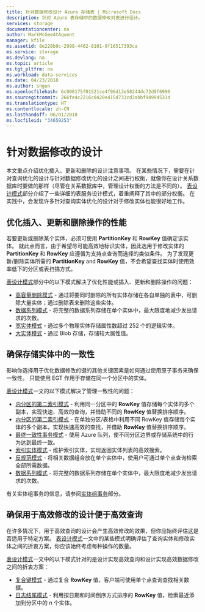 ```yaml
---
title: 针对数据修改设计 Azure 存储表 | Microsoft Docs
description: 针对 Azure 表存储中的数据修改对表进行设计。
services: storage
documentationcenter: na
author: MarkMcGeeAtAquent
manager: kfile
ms.assetid: 8e228b0c-2998-4462-8101-9f16517393ca
ms.service: storage
ms.devlang: na
ms.topic: article
ms.tgt_pltfrm: na
ms.workload: data-services
ms.date: 04/23/2018
ms.author: sngun
ms.openlocfilehash: 6c008175f01521ce4f96d13e58244dc72d9f6990
ms.sourcegitcommit: 266fe4c2216c0420e415d733cd3abbf94994533d
ms.translationtype: HT
ms.contentlocale: zh-CN
ms.lasthandoff: 06/01/2018
ms.locfileid: "34659253"
---
```

# <a name="design-for-data-modification"></a>针对数据修改的设计
本文重点介绍优化插入、更新和删除的设计注意事项。 在某些情况下，需要在针对查询优化的设计与针对数据修改优化的设计之间进行权衡，就像你在设计关系数据库时要做的那样（尽管在关系数据库中，管理设计权衡的方法是不同的）。 [表设计模式](#table-design-patterns)部分介绍了一些详细的表服务设计模式，着重阐释了其中的部分权衡。 在实践中，会发现许多针对查询实体优化的设计对于修改实体也能很好地工作。  

## <a name="optimize-the-performance-of-insert-update-and-delete-operations"></a>优化插入、更新和删除操作的性能
若要更新或删除某个实体，必须可使用 **PartitionKey** 和 **RowKey** 值确定该实体。 就此点而言，由于希望尽可能高效地标识实体，因此选用于修改实体的 **PartitionKey** 和 **RowKey** 应遵循为支持点查询而选择的类似条件。 为了发现更新/删除实体所需的 **PartitionKey** and **RowKey** 值，不会希望查找实体时使用效率低下的分区或表扫描方式。  

[表设计模式](#table-design-patterns)部分中的以下模式解决了优化性能或插入、更新和删除操作的问题：  

* [高容量删除模式](table-storage-design-patterns.md#high-volume-delete-pattern) - 通过将要同时删除的所有实体存储在各自单独的表中，可删除大量实体；通过删除表来删除这些实体。  
* [数据系列模式](table-storage-design-patterns.md#data-series-pattern) - 将完整的数据系列存储在单个实体中，最大限度地减少发出请求的次数。  
* [宽实体模式](table-storage-design-patterns.md#wide-entities-pattern) - 通过多个物理实体存储属性数超过 252 个的逻辑实体。  
* [大实体模式](table-storage-design-patterns.md#large-entities-pattern) - 通过 Blob 存储，存储较大属性值。  

## <a name="ensure-consistency-in-your-stored-entities"></a>确保存储实体中的一致性
影响你选择用于优化数据修改的键的其他关键因素是如何通过使用原子事务来确保一致性。 只能使用 EGT 作用于存储在同一个分区中的实体。  

[表设计模式](table-storage-design-patterns.md)一文的以下模式解决了管理一致性的问题：  

* [内分区的第二索引模式](table-storage-design-patterns.md#intra-partition-secondary-index-pattern) - 利用同一分区中的 **RowKey** 值存储每个实体的多个副本，实现快速、高效的查询，并借助不同的 **RowKey** 值替换排序顺序。  
* [内分区的第二索引模式](table-storage-design-patterns.md#inter-partition-secondary-index-pattern) - 在单独分区/表格中利用不同 RowKey 值存储每个实体的多个副本，实现快速高效的查找，并借助 **RowKey** 值替换排序顺序。  
* [最终一致性事务模式](table-storage-design-patterns.md#eventually-consistent-transactions-pattern) - 使用 Azure 队列，使不同分区边界或存储系统中的行为达到最终一致。
* [索引实体模式](table-storage-design-patterns.md#index-entities-pattern) - 维护索引实体，实现返回实体列表的高效搜索。  
* [反规范模式](table-storage-design-patterns.md#denormalization-pattern) - 将相关数据组合放在单个实体中，使用户可通过单个点查询检索全部所需数据。  
* [数据系列模式](table-storage-design-patterns.md#data-series-pattern) - 将完整的数据系列存储在单个实体中，最大限度地减少发出请求的次数。  

有关实体组事务的信息，请参阅[实体组事务](table-storage-design.md#entity-group-transactions)部分。  

## <a name="ensure-your-design-for-efficient-modifications-facilitates-efficient-queries"></a>确保用于高效修改的设计便于高效查询
在许多情况下，用于高效查询的设计会产生高效修改的效果，但你应始终评估这是否适用于特定方案。 [表设计模式](table-storage-design-patterns.md)一文中的某些模式明确评估了查询实体和修改实体之间的折衷方案，你应该始终考虑每种操作的数量。  

[表设计模式](table-storage-design-patterns.md)一文中的以下模式针对的是设计实现高效查询和设计实现高效数据修改之间的折衷方案：  

* [复合键模式](table-storage-design-patterns.md#compound-key-pattern) - 通过复合 **RowKey** 值，客户端可使用单个点查询查找相关数据。  
* [日志结尾模式](table-storage-design-patterns.md#log-tail-pattern) - 利用按日期和时间倒序方式排序的 **RowKey** 值，检索最近添加到分区中的 *n* 个实体。  
